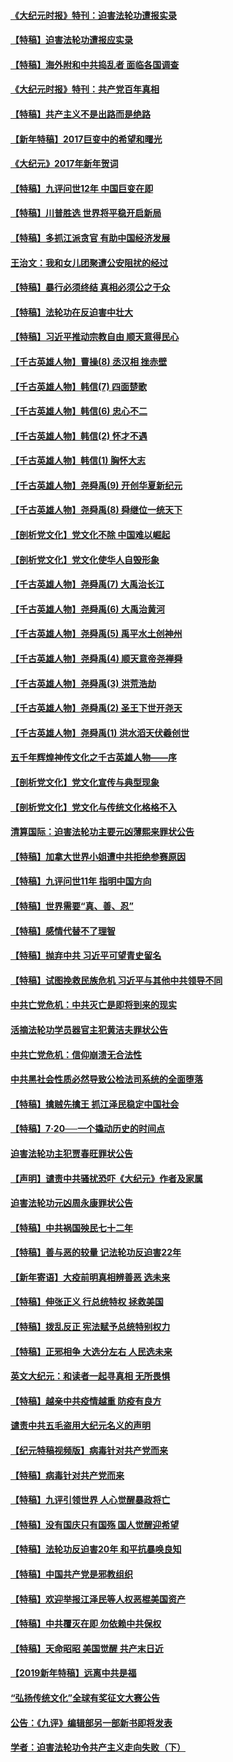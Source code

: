 #### [《大纪元时报》特刊：迫害法轮功遭报实录](../pages/nsc424/n9082916.md?t=03140507)
#### [【特稿】迫害法轮功遭报应实录](../pages/nsc424/n9055656.md?t=03140507)
#### [【特稿】海外附和中共捣乱者 面临各国调查](../pages/nsc424/n9047645.md?t=03140507)
#### [《大纪元时报》特刊：共产党百年真相](../pages/nsc424/n8879818.md?t=03140507)
#### [【特稿】共产主义不是出路而是绝路](../pages/nsc424/n8792816.md?t=03140507)
#### [【新年特稿】2017巨变中的希望和曙光](../pages/nsc424/n8655525.md?t=03140507)
#### [《大纪元》2017年新年贺词](../pages/nsc424/n8651727.md?t=03140507)
#### [【特稿】九评问世12年 中国巨变在即](../pages/nsc424/n8506053.md?t=03140507)
#### [【特稿】川普胜选 世界将平稳开启新局](../pages/nsc424/n8482166.md?t=03140507)
#### [【特稿】多抓江派贪官 有助中国经济发展](../pages/nsc424/n8454769.md?t=03140507)
#### [王治文：我和女儿团聚遭公安阻扰的经过](../pages/nsc424/n8186638.md?t=03140507)
#### [【特稿】暴行必须终结‭ ‬真相必须公之于众](../pages/nsc424/n8103572.md?t=03140507)
#### [【特稿】法轮功在反迫害中壮大](../pages/nsc424/n7915493.md?t=03140507)
#### [【特稿】习近平推动宗教自由 顺天意得民心](../pages/nsc424/n7782230.md?t=03140507)
#### [【千古英雄人物】曹操(8) 丞汉相 挫赤壁](../pages/nsc424/n7662490.md?t=03140507)
#### [【千古英雄人物】韩信(7) 四面楚歌](../pages/nsc424/n7552608.md?t=03140507)
#### [【千古英雄人物】韩信(6) 忠心不二](../pages/nsc424/n7552572.md?t=03140507)
#### [【千古英雄人物】韩信(2) 怀才不遇](../pages/nsc424/n7547691.md?t=03140507)
#### [【千古英雄人物】韩信(1) 胸怀大志](../pages/nsc424/n7544501.md?t=03140507)
#### [【千古英雄人物】尧舜禹(9) 开创华夏新纪元](../pages/nsc424/n7519873.md?t=03140507)
#### [【千古英雄人物】尧舜禹(8) 舜继位一统天下](../pages/nsc424/n7515411.md?t=03140507)
#### [【剖析党文化】党文化不除 中国难以崛起](../pages/nsc424/n7484466.md?t=03140507)
#### [【剖析党文化】党文化使华人自毁形象](../pages/nsc424/n7480414.md?t=03140507)
#### [【千古英雄人物】尧舜禹(7) 大禹治长江](../pages/nsc424/n7475820.md?t=03140507)
#### [【千古英雄人物】尧舜禹(6) 大禹治黄河](../pages/nsc424/n7475816.md?t=03140507)
#### [【千古英雄人物】尧舜禹(5) 禹平水土创神州](../pages/nsc424/n7475809.md?t=03140507)
#### [【千古英雄人物】尧舜禹(4) 顺天意帝尧禅舜](../pages/nsc424/n7471624.md?t=03140507)
#### [【千古英雄人物】尧舜禹(3) 洪荒浩劫](../pages/nsc424/n7471607.md?t=03140507)
#### [【千古英雄人物】尧舜禹(2) 圣王下世开尧天](../pages/nsc424/n7467643.md?t=03140507)
#### [【千古英雄人物】尧舜禹(1) 洪水滔天伏羲创世](../pages/nsc424/n7467618.md?t=03140507)
#### [五千年辉煌神传文化之千古英雄人物——序](../pages/nsc424/n7465898.md?t=03140507)
#### [【剖析党文化】党文化宣传与典型现象](../pages/nsc424/n4667282.md?t=03140507)
#### [【剖析党文化】党文化与传统文化格格不入](../pages/nsc424/n4665279.md?t=03140507)
#### [清算国际：迫害法轮功主要元凶薄熙来罪状公告](../pages/nsc424/n4621860.md?t=03140507)
#### [【特稿】加拿大世界小姐遭中共拒绝参赛原因](../pages/nsc424/n4585305.md?t=03140507)
#### [【特稿】九评问世11年 指明中国方向](../pages/nsc424/n4578971.md?t=03140507)
#### [【特稿】世界需要“真、善、忍”](../pages/nsc424/n4577812.md?t=03140507)
#### [【特稿】感情代替不了理智](../pages/nsc424/n4564327.md?t=03140507)
#### [【特稿】抛弃中共 习近平可望青史留名](../pages/nsc424/n4549169.md?t=03140507)
#### [【特稿】试图挽救民族危机 习近平与其他中共领导不同](../pages/nsc424/n4548555.md?t=03140507)
#### [中共亡党危机：中共灭亡是即将到来的现实](../pages/nsc424/n4547349.md?t=03140507)
#### [活摘法轮功学员器官主犯黄洁夫罪状公告](../pages/nsc424/n4547015.md?t=03140507)
#### [中共亡党危机：信仰崩溃无合法性](../pages/nsc424/n4545222.md?t=03140507)
#### [中共黑社会性质必然导致公检法司系统的全面堕落](../pages/nsc424/n4541854.md?t=03140507)
#### [【特稿】擒贼先擒王 抓江泽民稳定中国社会](../pages/nsc424/n4530296.md?t=03140507)
#### [【特稿】7‧20──一个撬动历史的时间点](../pages/nsc424/n4481700.md?t=03140507)
#### [迫害法轮功主犯贾春旺罪状公告](../pages/nsc424/n4455857.md?t=03140507)
#### [【声明】谴责中共骚扰恐吓《大纪元》作者及家属](../pages/nsc424/n4442933.md?t=03140507)
#### [迫害法轮功元凶周永康罪状公告](../pages/nsc424/n4234109.md?t=03140507)
#### [【特稿】中共祸国殃民七十二年](../pages/nsc424/n13272607.md?t=03140507)
#### [【特稿】善与恶的较量 记法轮功反迫害22年](../pages/nsc424/n13086597.md?t=03140507)
#### [【新年寄语】大疫前明真相辨善恶 选未来](../pages/nsc424/n12660855.md?t=03140507)
#### [【特稿】伸张正义 行总统特权 拯救美国](../pages/nsc424/n12616806.md?t=03140507)
#### [【特稿】拨乱反正 宪法赋予总统特别权力](../pages/nsc424/n12598306.md?t=03140507)
#### [【特稿】正邪相争 大选分左右 人民选未来](../pages/nsc424/n12545208.md?t=03140507)
#### [英文大纪元：和读者一起寻真相 无所畏惧](../pages/nsc424/n12542027.md?t=03140507)
#### [【特稿】越亲中共疫情越重 防疫有良方](../pages/nsc424/n12042989.md?t=03140507)
#### [谴责中共五毛盗用大纪元名义的声明](../pages/nsc424/n12014491.md?t=03140507)
#### [【纪元特稿视频版】病毒针对共产党而来](../pages/nsc424/n11977328.md?t=03140507)
#### [【特稿】病毒针对共产党而来](../pages/nsc424/n11928818.md?t=03140507)
#### [【特稿】九评引领世界 人心觉醒暴政将亡](../pages/nsc424/n11660496.md?t=03140507)
#### [【特稿】没有国庆只有国殇 国人觉醒迎希望](../pages/nsc424/n11549354.md?t=03140507)
#### [【特稿】法轮功反迫害20年 和平抗暴唤良知](../pages/nsc424/n11389135.md?t=03140507)
#### [【特稿】中国共产党是邪教组织](../pages/nsc424/n11355551.md?t=03140507)
#### [【特稿】欢迎举报江泽民等人权恶棍美国资产](../pages/nsc424/n11303040.md?t=03140507)
#### [【特稿】中共覆灭在即 勿依赖中共保权](../pages/nsc424/n11278510.md?t=03140507)
#### [【特稿】天命昭昭 美国觉醒 共产末日近](../pages/nsc424/n11150259.md?t=03140507)
#### [【2019新年特稿】远离中共是福](../pages/nsc424/n10942748.md?t=03140507)
#### [“弘扬传统文化”全球有奖征文大赛公告](../pages/nsc424/n10889849.md?t=03140507)
#### [公告：《九评》编辑部另一部新书即将发表](../pages/nsc424/n10405104.md?t=03140507)
#### [学者：迫害法轮功令共产主义走向失败（下）](../pages/nsc424/n10009951.md?t=03140507)
